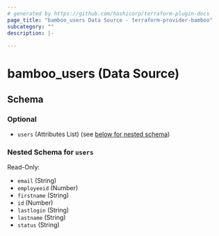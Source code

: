 ```yaml
---
# generated by https://github.com/hashicorp/terraform-plugin-docs
page_title: "bamboo_users Data Source - terraform-provider-bamboo"
subcategory: ""
description: |-
  
---
```


# bamboo_users (Data Source)





<!-- schema generated by tfplugindocs -->
## Schema

### Optional

- `users` (Attributes List) (see [below for nested schema](#nestedatt--users))

<a id="nestedatt--users"></a>
### Nested Schema for `users`

Read-Only:

- `email` (String)
- `employeeid` (Number)
- `firstname` (String)
- `id` (Number)
- `lastlogin` (String)
- `lastname` (String)
- `status` (String)
